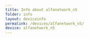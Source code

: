 ```yaml
---
title: Info about alfanetwork_n5
folder: info
layout: deviceinfo
permalink: /devices/alfanetwork_n5/
device: alfanetwork_n5
---
```

